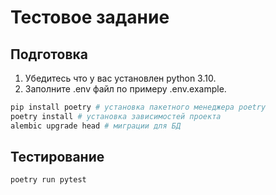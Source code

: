 # Тестовое задание
## Подготовка
1) Убедитесь что у вас установлен python 3.10. 
2) Заполните .env файл по примеру .env.example.
```bash
pip install poetry # установка пакетного менеджера poetry
poetry install # установка зависимостей проекта
alembic upgrade head # миграции для БД
```
## Тестирование
```bash
poetry run pytest 
```